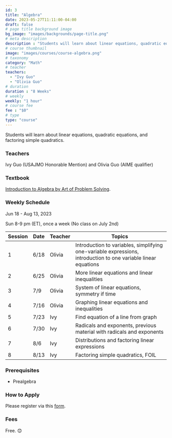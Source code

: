 ```yaml
---
id: 3
title: "Algebra"
date: 2023-05-27T11:11:00-04:00
draft: false
# page title background image
bg_image: "images/backgrounds/page-title.png"
# meta description
description : "Students will learn about linear equations, quadratic equations, and factoring simple quadratics."
# course thumbnail
image: "images/courses/course-algebra.png"
# taxonomy
category: "Math"
# teacher
teachers:
  - "Ivy Guo"
  - "Olivia Guo"
# duration
duration : "8 Weeks"
# weekly
weekly: "1 hour"
# course fee
fee : "$0"
# type
type: "course"
---
```


Students will learn about linear equations, quadratic equations, and factoring simple quadratics.

### Teachers

Ivy Guo (USAJMO Honorable Mention) and Olivia Guo (AIME qualifier)

### Textbook 
[Introduction to Algebra by Art of Problem Solving](https://artofproblemsolving.com/store/item/intro-algebra).

### Weekly Schedule

Jun 18 - Aug 13, 2023

Sun 8-9 pm (ET), once a week (No class on July 2nd)

|Session|Date  | Teacher|Topics
|-------|------|--------|------------------------------------------------------
|1      |6/18  | Olivia |Introduction to variables, simplifying one-variable expressions, introduction to one variable linear equations
|2      |6/25  | Olivia |More linear equations and linear inequalities
|3      |7/9   | Olivia |System of linear equations, symmetry if time
|4      |7/16  | Olivia |Graphing linear equations and inequalities
|5      |7/23  | Ivy    |Find equation of a line from graph
|6      |7/30  | Ivy    |Radicals and exponents, previous material with radicals and exponents
|7      |8/6   | Ivy    |Distributions and factoring linear expressions
|8      |8/13  | Ivy    |Factoring simple quadratics, FOIL

### Prerequisites

* Prealgebra

### How to Apply

Please register via this [form](https://www.google.com).

### Fees

Free. 😊

